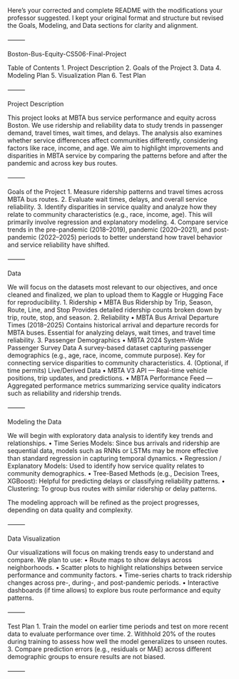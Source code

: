 Here’s your corrected and complete README with the modifications your professor suggested. I kept your original format and structure but revised the Goals, Modeling, and Data sections for clarity and alignment.

⸻

Boston-Bus-Equity-CS506-Final-Project

Table of Contents
	1.	Project Description
	2.	Goals of the Project
	3.	Data
	4.	Modeling Plan
	5.	Visualization Plan
	6.	Test Plan

⸻

Project Description

This project looks at MBTA bus service performance and equity across Boston. We use ridership and reliability data to study trends in passenger demand, travel times, wait times, and delays. The analysis also examines whether service differences affect communities differently, considering factors like race, income, and age. We aim to highlight improvements and disparities in MBTA service by comparing the patterns before and after the pandemic and across key bus routes.

⸻

Goals of the Project
	1.	Measure ridership patterns and travel times across MBTA bus routes.
	2.	Evaluate wait times, delays, and overall service reliability.
	3.	Identify disparities in service quality and analyze how they relate to community characteristics (e.g., race, income, age). This will primarily involve regression and explanatory modeling.
	4.	Compare service trends in the pre-pandemic (2018–2019), pandemic (2020–2021), and post-pandemic (2022–2025) periods to better understand how travel behavior and service reliability have shifted.

⸻

Data

We will focus on the datasets most relevant to our objectives, and once cleaned and finalized, we plan to upload them to Kaggle or Hugging Face for reproducibility.
	1.	Ridership
	•	MBTA Bus Ridership by Trip, Season, Route, Line, and Stop
Provides detailed ridership counts broken down by trip, route, stop, and season.
	2.	Reliability
	•	MBTA Bus Arrival Departure Times (2018–2025)
Contains historical arrival and departure records for MBTA buses. Essential for analyzing delays, wait times, and travel time reliability.
	3.	Passenger Demographics
	•	MBTA 2024 System-Wide Passenger Survey Data
A survey-based dataset capturing passenger demographics (e.g., age, race, income, commute purpose). Key for connecting service disparities to community characteristics.
	4.	(Optional, if time permits) Live/Derived Data
	•	MBTA V3 API — Real-time vehicle positions, trip updates, and predictions.
	•	MBTA Performance Feed — Aggregated performance metrics summarizing service quality indicators such as reliability and ridership trends.

⸻

Modeling the Data

We will begin with exploratory data analysis to identify key trends and relationships.
	•	Time Series Models: Since bus arrivals and ridership are sequential data, models such as RNNs or LSTMs may be more effective than standard regression in capturing temporal dynamics.
	•	Regression / Explanatory Models: Used to identify how service quality relates to community demographics.
	•	Tree-Based Methods (e.g., Decision Trees, XGBoost): Helpful for predicting delays or classifying reliability patterns.
	•	Clustering: To group bus routes with similar ridership or delay patterns.

The modeling approach will be refined as the project progresses, depending on data quality and complexity.

⸻

Data Visualization

Our visualizations will focus on making trends easy to understand and compare. We plan to use:
	•	Route maps to show delays across neighborhoods.
	•	Scatter plots to highlight relationships between service performance and community factors.
	•	Time-series charts to track ridership changes across pre-, during-, and post-pandemic periods.
	•	Interactive dashboards (if time allows) to explore bus route performance and equity patterns.

⸻

Test Plan
	1.	Train the model on earlier time periods and test on more recent data to evaluate performance over time.
	2.	Withhold 20% of the routes during training to assess how well the model generalizes to unseen routes.
	3.	Compare prediction errors (e.g., residuals or MAE) across different demographic groups to ensure results are not biased.

⸻
